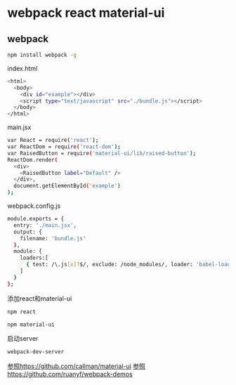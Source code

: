 webpack react material-ui
===================================
webpack
-----------------------------------
```sh
npm install webpack -g
```


index.html
```sh
<html>
  <body>
  	<div id="example"></div>
    <script type="text/javascript" src="./bundle.js"></script>
  </body>
</html>
```
main.jsx
```sh
var React = require('react');
var ReactDom = require('react-dom');
var RaisedButton = require('material-ui/lib/raised-button');
ReactDom.render(
  <div>
    <RaisedButton label="Default" />
  </div>,
  document.getElementById('example')
);
```
webpack.config.js
```sh
module.exports = {
  entry: './main.jsx',
  output: {
    filename: 'bundle.js'
  },
  module: {
    loaders:[
      { test: /\.js[x]?$/, exclude: /node_modules/, loader: 'babel-loader' }
    ]
  }
};
```
添加react和material-ui

```sh
npm react
```
```sh
npm material-ui
```
启动server
```sh
webpack-dev-server
```


[参照https://github.com/callman/material-ui](https://github.com/callemall/material-ui)
[参照https://github.com/ruanyf/webpack-demos](https://github.com/ruanyf/webpack-demos)
